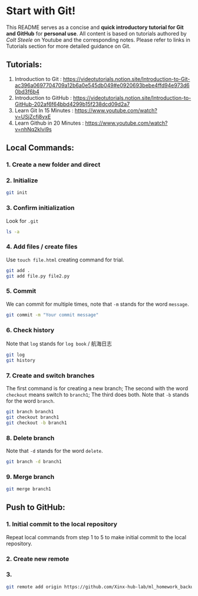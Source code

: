 # Start with Git!
This README serves as a concise and **quick introductory tutorial for Git and GitHub** for **personal use**. All content is based on tutorials authored by *Colt Steele* on Youtube and the corresponding notes. Please refer to links in Tutorials section for more detailed guidance on Git.

## Tutorials:
1. Introduction to Git        : https://videotutorials.notion.site/Introduction-to-Git-ac396a0697704709a12b6a0e545db049#e0920693bebe4ffd94e973d60bd3f6b4
2. Introduction to GitHub     : https://videotutorials.notion.site/Introduction-to-GitHub-202af6f64bbd4299b15f238dcd09d2a7
3. Learn Git In 15 Minutes    : https://www.youtube.com/watch?v=USjZcfj8yxE
4. Learn Github in 20 Minutes : https://www.youtube.com/watch?v=nhNq2kIvi9s

## Local Commands:

### 1. Create a new folder and direct
### 2. Initialize
```bash
git init
```
### 3. Confirm initialization
Look for `.git`
```bash
ls -a
```
### 4. Add files / create files
Use `touch file.html` creating command for trial.
```bash
git add .
git add file.py file2.py
```
### 5. Commit 
We can commit for multiple times, note that `-m` stands for the word `message`.
```bash
git commit -m "Your commit message"
```
### 6. Check history
Note that `log` stands for `log book` / 航海日志
```bash
git log
git history
```
### 7. Create and switch branches
The first command is for creating a new branch;
The second with the word `checkout` means switch to `branch1`;
The third does both.
Note that `-b` stands for the word `branch`.
```bash
git branch branch1
git checkout branch1
git checkout -b branch1
```
### 8. Delete branch
Note that `-d` stands for the word `delete`.
```bash
git branch -d branch1
```
### 9. Merge branch
```bash
git merge branch1
```

## Push to GitHub:
### 1. Initial commit to the local repository
Repeat local commands from step 1 to 5 to make initial commit to the local repository.
### 2. Create new remote 

### 3. 
```bash
git remote add origin https://github.com/Xinx-hub-lab/ml_homework_backup.git
```



